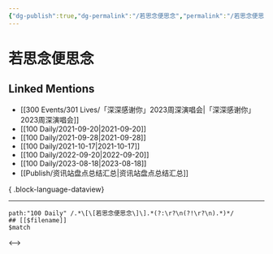 ```yaml
---
{"dg-publish":true,"dg-permalink":"/若思念便思念","permalink":"/若思念便思念/","created":"2022-11-25T16:47:48.000+08:00","updated":"2023-08-24T18:20:04.910+08:00"}
---
```


# 若思念便思念

## Linked Mentions
- [[300 Events/301 Lives/「深深感谢你」2023周深演唱会\|「深深感谢你」2023周深演唱会]]
- [[100 Daily/2021-09-20\|2021-09-20]]
- [[100 Daily/2021-09-28\|2021-09-28]]
- [[100 Daily/2021-10-17\|2021-10-17]]
- [[100 Daily/2022-09-20\|2022-09-20]]
- [[100 Daily/2023-08-18\|2023-08-18]]
- [[Publish/资讯站盘点总结汇总\|资讯站盘点总结汇总]]

{ .block-language-dataview}

---

```expander
path:"100 Daily" /.*\[\[若思念便思念\]\].*(?:\r?\n(?!\r?\n).*)*/
## [[$filename]]
$match
```

<-->